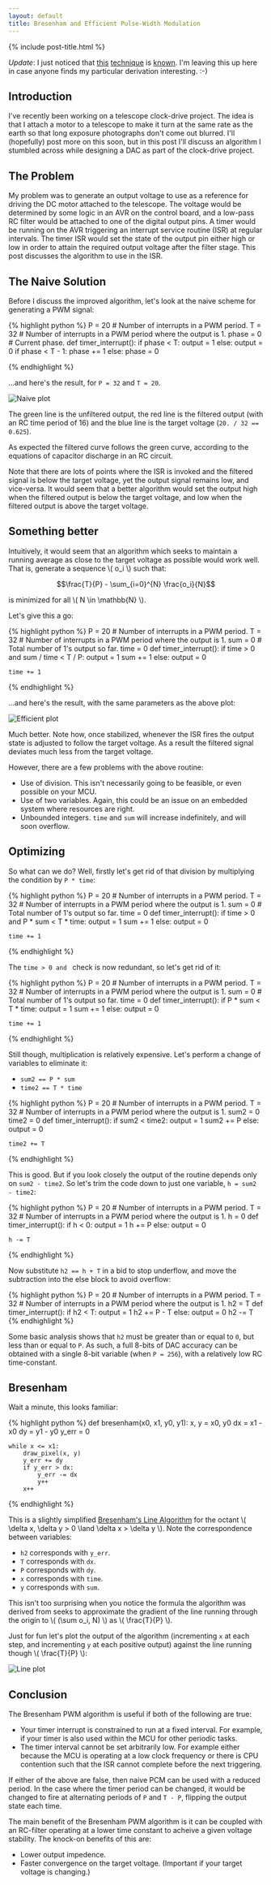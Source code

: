 ```yaml
---
layout: default
title: Bresenham and Efficient Pulse-Width Modulation
---
```


{% include post-title.html %}

*Update*: I just noticed that [this](http://www.simplicate.info/2013/05/21/using-bresenham-line-algorithm-for-better-pwm-2/) [technique](http://trolsoft.ru/en/articles/bresenham-algo) is [known](https://github.com/prwhite/bham). I'm leaving this up here in case anyone finds my particular derivation interesting. :-)

## Introduction

I've recently been working on a telescope clock-drive project. The idea is that
I attach a motor to a telescope to make it turn at the same rate as the earth
so that long exposure photographs don't come out blurred. I'll (hopefully)
post more on this soon, but in this post I'll discuss an algorithm I stumbled
across while designing a DAC as part of the clock-drive project.

## The Problem

My problem was to generate an output voltage to use as a reference for driving
the DC motor attached to the telescope. The voltage would be determined by some
logic in an AVR on the control board, and a low-pass RC filter would be
attached to one of the digital output pins. A timer would be running on the AVR
triggering an interrupt service routine (ISR) at regular intervals. The timer
ISR would set the state of the output pin either high or low in order to attain
the required output voltage after the filter stage. This post discusses the
algorithm to use in the ISR.

## The Naive Solution

Before I discuss the improved algorithm, let's look at the naive scheme for
generating a
PWM signal:

{% highlight python %}
P = 20     # Number of interrupts in a PWM period.
T = 32     # Number of interrupts in a PWM period where the output is 1.
phase = 0  # Current phase.
def timer_interrupt():
    if phase < T:
        output = 1
    else:
        output = 0
    if phase < T - 1:
        phase += 1
    else:
        phase = 0

{% endhighlight %}

...and here's the result, for `P = 32` and `T = 20`.

![Naive plot](/assets/efficient-pwm/naive.svg)

The green line is the unfiltered output, the red line is the filtered output
(with an RC time period of 16) and the blue line is the target voltage (`20. /
32 == 0.625`).

As expected the filtered curve follows the green curve, according to the
equations of capacitor discharge in an RC circuit.

Note that there are lots of points where the ISR is invoked and the filtered
signal is below the target voltage, yet the output signal remains low, and
vice-versa. It would seem that a better algorithm would set the output high
when the filtered output is below the target voltage, and low when the filtered
output is above the target voltage.

## Something better

Intuitively, it would seem that an algorithm which seeks to maintain a running
average as close to the target voltage as possible would work well. That is,
generate a sequence \\( o_i \\) such that:

$$\frac{T}{P} - \sum_{i=0}^{N} \frac{o_i}{N}$$

is minimized for all \\( N \in \\mathbb{N} \\).

Let's give this a go:

{% highlight python %}
P = 20     # Number of interrupts in a PWM period.
T = 32     # Number of interrupts in a PWM period where the output is 1.
sum = 0    # Total number of 1's output so far.
time = 0
def timer_interrupt():
    if time > 0 and sum / time < T / P:
        output = 1
        sum += 1
    else:
        output = 0

    time += 1
{% endhighlight %}

...and here's the result, with the same parameters as the above plot:

![Efficient plot](/assets/efficient-pwm/efficient.svg)

Much better. Note how, once stabilized, whenever the ISR fires the output state
is adjusted to follow the target voltage. As a result the filtered signal
deviates much less from the target voltage.

However, there are a few problems with the above routine:

* Use of division. This isn't necessarily going to be feasible, or even
  possible on your MCU.
* Use of two variables. Again, this could be an issue on an embedded system
  where resources are right.
* Unbounded integers. `time` and `sum` will increase indefinitely, and will
  soon overflow.

## Optimizing

So what can we do? Well, firstly let's get rid of that division by multiplying
the condition by `P * time`:

{% highlight python %}
P = 20     # Number of interrupts in a PWM period.
T = 32     # Number of interrupts in a PWM period where the output is 1.
sum = 0    # Total number of 1's output so far.
time = 0
def timer_interrupt():
    if time > 0 and P * sum < T * time:
        output = 1
        sum += 1
    else:
        output = 0

    time += 1
{% endhighlight %}

The `time > 0 and ` check is now redundant, so let's get rid of it:

{% highlight python %}
P = 20     # Number of interrupts in a PWM period.
T = 32     # Number of interrupts in a PWM period where the output is 1.
sum = 0    # Total number of 1's output so far.
time = 0
def timer_interrupt():
    if P * sum < T * time:
        output = 1
        sum += 1
    else:
        output = 0

    time += 1
{% endhighlight %}

Still though, multiplication is relatively expensive. Let's perform a change of
variables to eliminate it:

* `sum2 == P * sum`
* `time2 == T * time`

{% highlight python %}
P = 20     # Number of interrupts in a PWM period.
T = 32     # Number of interrupts in a PWM period where the output is 1.
sum2 = 0
time2 = 0
def timer_interrupt():
    if sum2 < time2:
        output = 1
        sum2 += P
    else:
        output = 0

    time2 += T
{% endhighlight %}

This is good. But if you look closely the output of the routine depends only on
`sum2 - time2`. So let's trim the code down to just one variable, `h = sum2 -
time2`:

{% highlight python %}
P = 20     # Number of interrupts in a PWM period.
T = 32     # Number of interrupts in a PWM period where the output is 1.
h = 0
def timer_interrupt():
    if h < 0:
        output = 1
        h += P
    else:
        output = 0

    h -= T
{% endhighlight %}

Now substitute `h2 == h + T` in a bid to stop underflow, and move the
subtraction into the else block to avoid overflow:

{% highlight python %}
P = 20     # Number of interrupts in a PWM period.
T = 32     # Number of interrupts in a PWM period where the output is 1.
h2 = T
def timer_interrupt():
    if h2 < T:
        output = 1
        h2 += P - T
    else:
        output = 0
        h2 -= T
{% endhighlight %}

Some basic analysis shows that `h2` must be greater than or equal to `0`, but
less than or equal to `P`. As such, a full 8-bits of DAC accuracy can be
obtained with a single 8-bit variable (when `P = 256`), with a relatively low
RC time-constant.

## Bresenham

Wait a minute, this looks familiar:

{% highlight python %}
def bresenham(x0, x1, y0, y1):
    x, y = x0, y0
    dx = x1 - x0
    dy = y1 - y0
    y_err = 0

    while x <= x1:
        draw_pixel(x, y)
        y_err += dy
        if y_err > dx:
            y_err -= dx
            y++
        x++
{% endhighlight %}

This is a slightly simplified [Bresenham's Line
Algorithm](http://en.wikipedia.org/wiki/Bresenham%27s_line_algorithm) for the
octant \\( \delta x, \delta y > 0 \land \delta x > \delta y \\). Note the
correspondence between variables:

* `h2` corresponds with `y_err`.
* `T` corresponds with `dx`.
* `P` corresponds with `dy`.
* `x` corresponds with `time`.
* `y` corresponds with `sum`.

This isn't too surprising when you notice the formula the algorithm was derived
from seeks to approximate the gradient of the line running through the origin
to \\( (\sum o_i, N) \\) as \\( \frac{T}{P} \\).

Just for fun let's plot the output of the algorithm (incrementing `x` at each
step, and incrementing `y` at each positive output) against the line running
though \\( \frac{T}{P} \\):

![Line plot](/assets/efficient-pwm/bresenham.svg)

## Conclusion

The Bresenham PWM algorithm is useful if both of the following are true:

* Your timer interrupt is constrained to run at a fixed interval. For example,
  if your timer is also used within the MCU for other periodic tasks.
* The timer interval cannot be set arbitrarily low. For example either because 
  the MCU is operating at a low clock frequency or there is CPU contention
  such that the ISR cannot complete before the next triggering.

If either of the above are false, then naive PCM can be used with a reduced
period. In the case where the timer period can be changed, it would be changed
to fire at alternating periods of `P` and `T - P`, flipping the output state
each time.

The main benefit of the Bresenham PWM algorithm is it can be coupled with an
RC-filter operating at a lower time constant to acheive a given voltage
stability. The knock-on benefits of this are:

* Lower output impedence.
* Faster convergence on the target voltage. (Important if your target voltage
  is changing.)

